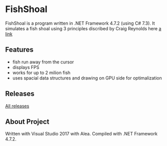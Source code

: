 # FishShoal
FishShoal is a program written in .NET Framework 4.7.2 (using C# 7.3). It simulates a fish shoal using 3 principles discribed by Craig Reynolds here [a link](https://www.red3d.com/cwr/boids/)

## Features
- fish run away from the cursor
- displays FPS
- works for up to 2 milion fish
- uses spacial data structures and drawing on GPU side for optimalization

## Releases
[All releases](https://github.com/martalech/WeatherWidget/releases)

## About Project
Written with Visual Studio 2017 with Alea. Compiled with .NET Framework 4.7.2.
